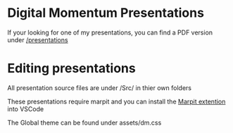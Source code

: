 # Digital Momentum Presentations

If your looking for one of my presentations, you can find a PDF version under [/presentations](https://github.com/dinc5150/Presentations/tree/master/Presentations)


# Editing presentations
All presentation source files are under /Src/ in thier own folders

These presentations require marpit and you can install the [Marpit extention](https://marketplace.visualstudio.com/items?itemName=marp-team.marp-vscode) into VSCode 

The Global theme can be found under assets/dm.css



